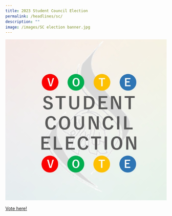 ```yaml
---
title: 2023 Student Council Election
permalink: /headlines/sc/
description: ""
image: /images/SC election banner.jpg
---
```

<a href="https://nanyangjc.org/nyxapps/election/">![](/images/SC%20election%20banner.jpg)</a>

[Vote here!](https://nanyangjc.org/nyxapps/election/ )